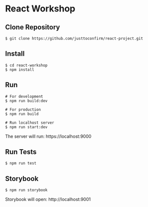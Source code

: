 # React Workshop

## Clone Repository
```
$ git clone https://github.com/justtoconfirm/react-project.git
```

## Install
```
$ cd react-workshop
$ npm install
```

## Run
```
# For development
$ npm run build:dev

# For production
$ npm run build

# Run localhost server
$ npm run start:dev
```

The server will run: https://localhost:9000

## Run Tests
```
$ npm run test
```

## Storybook
```
$ npm run storybook
```

Storybook will open: http://localhost:9001